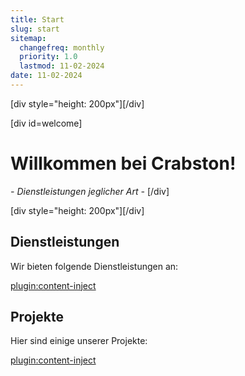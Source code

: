 ```yaml
---
title: Start
slug: start
sitemap:
  changefreq: monthly
  priority: 1.0
  lastmod: 11-02-2024
date: 11-02-2024
---
```


[div style="height: 200px"][/div]

[div id=welcome]
# Willkommen bei Crabston!
_- Dienstleistungen jeglicher Art -_
[/div]

[div style="height: 200px"][/div]



## Dienstleistungen
Wir bieten folgende Dienstleistungen an:

[plugin:content-inject](/dienstleistungen/_carousel)



## Projekte
Hier sind einige unserer Projekte:

[plugin:content-inject](/projekte/_carousel)

